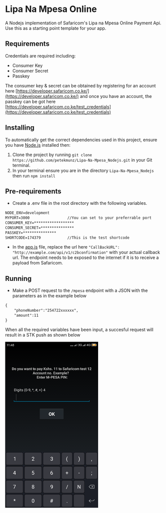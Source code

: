 # Lipa Na Mpesa Online

A Nodejs implementation of Safaricom's Lipa na Mpesa Online Payment Api. Use this as a starting point template for your app.

## Requirements

Credentials are required including:

* Consumer Key
* Consumer Secret
* Passkey

The consumer key & secret can be obtained by registering for an account here [https://developer.safaricom.co.ke/](https://developer.safaricom.co.ke/) and once you have an account, the passkey can be got here [https://developer.safaricom.co.ke/test_credentials](https://developer.safaricom.co.ke/test_credentials)

## Installing

To automatically get the correct dependencies used in this project, ensure you have [Node.js](https://nodejs.org/en/download/) installed then:

1. Clone the project by running `git clone https://github.com/petekmunz/Lipa-Na-Mpesa_Nodejs.git` in your Git terminal.
2. In your terminal ensure you are in the directory `Lipa-Na-Mpesa_Nodejs` then run `npm install`

## Pre-requirements

* Create a .env file in the root directory with the following variables.

```
NODE_ENV=development
MYPORT=3000                 //You can set to your preferrable port
CONSUMER_KEY=******************
CONSUMER_SECRET=***************
PASSKEY=***************
SHORTCODE=174379            //This is the test shortcode
```

* In the [app.js](./app.js) file, replace the url here `"CallBackURL": "http://example.com/api/v1/c2bconfirmation"` with your actual callback url. The endpoint needs to be exposed to the internet if it is to receive a payload from Safaricom.

## Running

* Make a POST request to the `/mpesa` endpoint with a JSON with the parameters as in the example below

```
{
    "phoneNumber":"254722xxxxxx",
    "amount":11
}
```

When all the required variables have been input, a succesful request will result in a STK push as shown below

<img src="screenshot/successful_request.png" width="300"/> 
